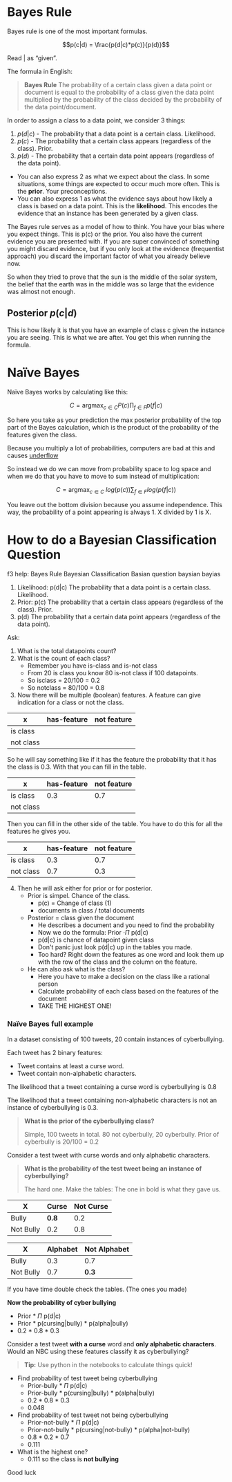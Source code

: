 # Bayes Rule

Bayes rule is one of the most important formulas.

$$p(c|d) = \frac{p(d|c)*p(c)}{p(d)}$$

Read $|$ as “given”. 

The formula in English: 

> **Bayes Rule**
> The probability of a certain class given a data point or document is equal to the probability of a class given the data point multiplied by the probability of the class decided by the probability of the data point/document. 

In order to assign a class to a data point, we consider 3 things:

1. $p(d|c)$ - The probability that a data point is a certain class. Likelihood.
2. $p(c)$ - The probability that a certain class appears (regardless of the class). Prior.
3. $p(d)$ - The probability that a certain data point appears (regardless of the data point).

- You can also express 2 as what we expect about the class. In some situations, some things are expected to occur much more often. This is the **prior**. Your preconceptions.
- You can also express 1 as what the evidence says about how likely a class is based on a data point.  This is the **likelihood**. This encodes the evidence that an instance has been generated by a given class. 

The Bayes rule serves as a model of how to think. You have your bias where you expect things. This is p(c) or the prior. You also have the current evidence you are presented with. If you are super convinced of something you might discard evidence, but if you only look at the evidence (frequentist approach) you discard the important factor of what you already believe now. 

So when they tried to prove that the sun is the middle of the solar system, the belief that the earth was in the middle was so large that the evidence was almost not enough. 

## Posterior $p(c|d)$
This is how likely it is that you have an example of class c given the instance you are seeing. This is what we are after. You get this when running the formula. 

# Naïve Bayes

Naïve Bayes works by calculating like this:

$$C = \text{argmax}_{c \in C} P(c) \prod_{f \in F} p(f|c)$$

So here you take as your prediction the max posterior probability of the top part of the Bayes calculation, which is the product of the probability of the features given the class. 

Because you multiply a lot of probabilities, computers are bad at this and causes [underflow](https://en.wikipedia.org/wiki/Floating-point_arithmetic)

So instead we do we can move from probability space to log space and when we do that you have to move to sum instead of multiplication:

$$C = \text{argmax}_{c \in C}~log(p(c)) \sum_{f \in F} log(p(f|c))$$

You leave out the bottom division because you assume independence. This way, the probability of a point appearing is always 1. X divided by 1 is X.


# How to do a Bayesian Classification Question 

f3 help: Bayes Rule Bayesian Classification Basian question baysian bayias

1. Likelihood: p(d|c) The probability that a data point is a certain class. Likelihood.
2. Prior: p(c) The probability that a certain class appears (regardless of the class). Prior.
3. p(d) The probability that a certain data point appears (regardless of the data point).


Ask:

1. What is the total datapoints count?
2. What is the count of each class?
    - Remember you have is-class and is-not class
    - From 20 is class you know 80 is-not class if 100 datapoints.
    - So isclass = 20/100 = 0.2
    - So notclass = 80/100 = 0.8
3. Now there will be multiple (boolean) features. A feature can give indication for a class or not the class.  


| x          | has-feature | not feature |
|------------|-------------|-------------|
| is class   |             |             |
| not class  |             |             |

So he will say something like if it has the feature the probability that it has the class is 0.3. With that you can fill in the table. 

| x          | has-feature | not feature |
|------------|-------------|-------------|
| is class   | 0.3         | 0.7         |
| not class  |             |             |

Then you can fill in the other side of the table. You have to do this for all the features he gives you.

| x          | has-feature | not feature |
|------------|-------------|-------------|
| is class   | 0.3         | 0.7         |
| not class  | 0.7         | 0.3         |

4. Then he will ask either for prior or for posterior.
   - Prior is simpel. Chance of the class. 
     - p(c) = Change of class (1)
     - documents in class / total documents 
   - Posterior = class given the document
     - He describes a document and you need to find the probability 
     - Now we do the formula: Prior $\cdot \Pi$ p(d|c) 
     - p(d|c) is chance of datapoint given class 
     - Don't panic just look p(d|c) up in the tables you made.
     - Too hard? Right down the features as one word and look them up with the row of the class and the column on the feature. 
   - He can also ask what is the class?
     - Here you have to make a decision on the class like a rational person
     - Calculate probability of each class based on the features of the document
     - TAKE THE HIGHEST ONE!

### Naïve Bayes full example 

In a dataset consisting of 100 tweets, 20 contain instances of cyberbullying. 

Each tweet has 2 binary features: 

- Tweet contains at least a curse word.
- Tweet contain non-alphabetic characters. 

The likelihood that a tweet containing a curse word is cyberbullying is 0.8 

The likelihood that a tweet containing non-alphabetic characters is not an instance of cyberbullying is 0.3. 

> **What is the prior of the cyberbullying class?**
> 
> Simple, 100 tweets in total. 
> 80 not cyberbully, 20 cyberbully.
> Prior of cyberbully is 20/100 = 0.2

Consider a test tweet with curse words 
and only alphabetic characters. 

> **What is the probability of the test tweet being an instance of cyberbullying?**
> 
> The hard one. Make the tables:
> The one in bold is what they gave us.

| X         | Curse   | Not Curse |
|-----------|---------|-----------|
| Bully     | **0.8** | 0.2       |
| Not Bully | 0.2     | 0.8       |


| X         | Alphabet | Not Alphabet |
|-----------|----------|--------------|
| Bully     | 0.3      | 0.7          |
| Not Bully | 0.7      | **0.3**      |

If you have time double check the tables. (The ones you made)

**Now the probability of cyber bullying**

- Prior * $\Pi$ p(d|c)
- Prior * p(cursing|bully) * p(alpha|bully)
- 0.2 * 0.8 * 0.3

Consider a test tweet **with a curse** word and **only alphabetic characters**. Would an NBC using these features classify it as cyberbullying?

> **Tip:** Use python in the notebooks to calculate things quick!

- Find probability of test tweet being cyberbullying
    - Prior-bully * $\Pi$ p(d|c)
    - Prior-bully * p(cursing|bully) * p(alpha|bully)
    - 0.2 * 0.8 * 0.3
    - 0.048
- Find probability of test tweet not being cyberbullying
    - Prior-not-bully * $\Pi$ p(d|c)
    - Prior-not-bully * p(cursing|not-bully) * p(alpha|not-bully)
    - 0.8 * 0.2 * 0.7
    - 0.111
- What is the highest one?
  - 0.111 so the class is **not bullying**

Good luck
